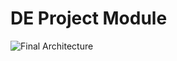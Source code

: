 # DE Project Module


![Final Architecture](https://github.com/user-attachments/assets/849534de-e3bc-4bd5-b7e4-151b5264f677)
